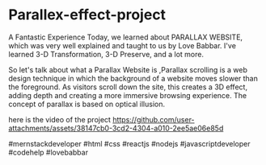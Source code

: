 # Parallex-effect-project
A Fantastic Experience Today, we learned about PARALLAX WEBSITE, which was very well explained and taught to us by Love Babbar. I've learned 3-D Transformation, 3-D Preserve, and a lot more.

So let's talk about what a Parallax Website is ,Parallax scrolling is a web design technique in which the background of a website moves slower than the foreground. As visitors scroll down the site, this creates a 3D effect, adding depth and creating a more immersive browsing experience. The concept of parallax is based on optical illusion.

here is the video of the project
https://github.com/user-attachments/assets/38147cb0-3cd2-4304-a010-2ee5ae06e85d


#mernstackdeveloper #html #css #reactjs #nodejs #javascriptdeveloper #codehelp #lovebabbar
